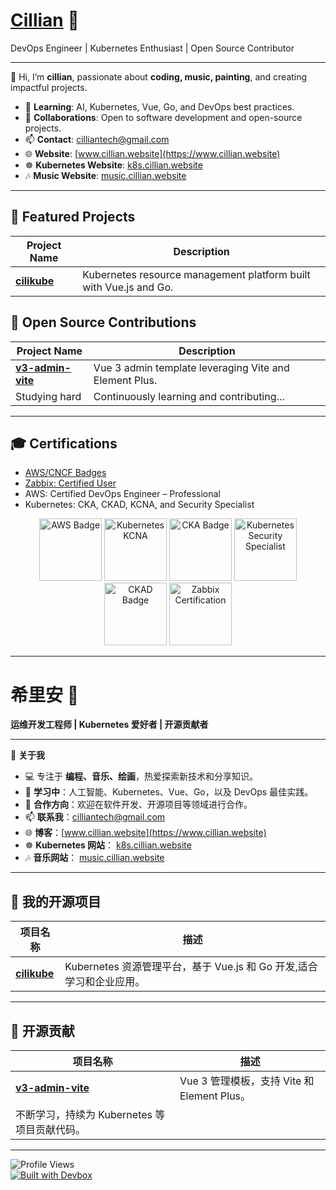 # [Cillian](https://www.cillian.website)  🌟 
DevOps Engineer | Kubernetes Enthusiast | Open Source Contributor  

---

👋 Hi, I’m **cillian**, passionate about **coding, music, painting**, and creating impactful projects.  

- 🌱 **Learning**: AI, Kubernetes, Vue, Go, and DevOps best practices.  
- 💼 **Collaborations**: Open to software development and open-source projects.  
- 📫 **Contact**: [cilliantech@gmail.com](mailto:cilliantech@gmail.com)  
- 🌐 **Website**: [www.cillian.website](https://www.cillian.website)  
- ☸️ **Kubernetes Website**: [k8s.cillian.website](https://k8s.cillian.website)
- 🎶 **Music Website**: [music.cillian.website](https://music.cillian.website) 

---

## 🚀 Featured Projects  

| Project Name | Description |  
| ------------ | ----------- |  
| [**cilikube**](https://github.com/ciliverse/cilikube) | Kubernetes resource management platform built with Vue.js and Go. |  

## 👥 Open Source Contributions  

| Project Name | Description |  
| ------------ | ----------- |  
| [**v3-admin-vite**](https://github.com/un-pany/v3-admin-vite) | Vue 3 admin template leveraging Vite and Element Plus. |  
| Studying hard | Continuously learning and contributing… 


---


## 🎓 Certifications  

- [AWS/CNCF Badges](https://www.credly.com/users/cillianops/badges)  
- [Zabbix: Certified User](https://www.zabbix.com/certificate/?firstname=Xuerui&lastname=Zhang&certificate=CU-2306-014) 
- AWS: Certified DevOps Engineer – Professional  
- Kubernetes: CKA, CKAD, KCNA, and Security Specialist  

<p align="center">
   <img width="100" height="100" src="https://images.credly.com/size/340x340/images/bd31ef42-d460-493e-8503-39592aaf0458/image.png" alt="AWS Badge" />
   <img width="100" height="100" src="https://images.credly.com/size/340x340/images/cc8adc83-1dc6-4d57-8e20-22171247e052/blob" alt="Kubernetes KCNA" />
   <img width="100" height="100" src="https://images.credly.com/size/340x340/images/8b8ed108-e77d-4396-ac59-2504583b9d54/cka_from_cncfsite__281_29.png" alt="CKA Badge" />
   <img width="100" height="100" src="https://images.credly.com/size/340x340/images/9945dfcb-1cca-4529-85e6-db1be3782210/kubernetes-security-specialist-logo2.png" alt="Kubernetes Security Specialist" />
   <img width="100" height="100" src="https://images.credly.com/size/340x340/images/f28f1d88-428a-47f6-95b5-7da1dd6c1000/KCNA_badge.png" alt="CKAD Badge" />
   <img width="100" height="100" src="https://assets.zabbix.com/img/certificate_validation/certified_user_6_0_certificate.png" alt="Zabbix Certification" />
</p>  

---
# 希里安 🌟  
**运维开发工程师 | Kubernetes 爱好者 | 开源贡献者**  

---

👋 **关于我**  
- 💻 专注于 **编程、音乐、绘画**，热爱探索新技术和分享知识。  
- 🌱 **学习中**：人工智能、Kubernetes、Vue、Go，以及 DevOps 最佳实践。  
- 💼 **合作方向**：欢迎在软件开发、开源项目等领域进行合作。  
- 📫 **联系我**：[cilliantech@gmail.com](mailto:cilliantech@gmail.com)  
- 🌐 **博客**：[www.cillian.website](https://www.cillian.website)  
- ☸️ **Kubernetes 网站**： [k8s.cillian.website](https://k8s.cillian.website)
- 🎶 **音乐网站**： [music.cillian.website](https://music.cillian.website)


---

## 🚀 我的开源项目  

| 项目名称 | 描述 |  
| -------- | ---- |  
| [**cilikube**](https://github.com/ciliverse/cilikube) | Kubernetes 资源管理平台，基于 Vue.js 和 Go 开发,适合学习和企业应用。 |  
---

## 👥 开源贡献  

| 项目名称 | 描述 |  
| -------- | ---- |  
| [**v3-admin-vite**](https://github.com/un-pany/v3-admin-vite) | Vue 3 管理模板，支持 Vite 和 Element Plus。 |  
| 不断学习，持续为 Kubernetes 等项目贡献代码。 |  

---
![Profile Views](https://komarev.com/ghpvc/?username=cillianops&style=flat-square&color=blue)  
[![Built with Devbox](https://www.jetify.com/img/devbox/shield_galaxy.svg)](https://www.jetify.com/devbox/docs/contributor-quickstart/)

